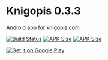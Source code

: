 # Knigopis 0.3.3
Android app for [knigopis.com](https://www.knigopis.com)

[![Build Status](https://travis-ci.org/sirekanyan/knigopis.svg?branch=master)](https://travis-ci.org/sirekanyan/knigopis)
[![APK Size](https://img.shields.io/badge/apk%20size-2.20%20MB-brightgreen.svg)](https://travis-ci.org/sirekanyan/knigopis)
[![APK Size](https://img.shields.io/badge/API-21%2B-brightgreen.svg)](https://source.android.com/setup/start/build-numbers)

<a href='https://play.google.com/store/apps/details?id=com.sirekanyan.knigopis'><img alt='Get it on Google Play' src='https://play.google.com/intl/en_us/badges/images/generic/en_badge_web_generic.png'/></a>
